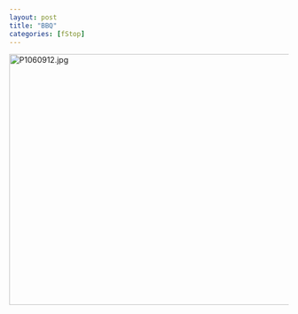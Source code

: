 ```yaml
---
layout: post
title: "BBQ"
categories: [fStop]
---
```

<img alt="P1060912.jpg" src="http://www.botzilla.com/blog/pix2007/P1060912.jpg" width="807" height="454" border="0" />


